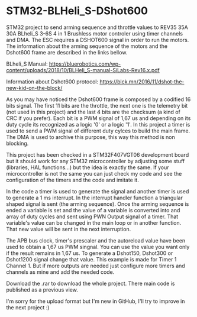 # STM32-BLHeli_S-DShot600
STM32 project to send arming sequence and throttle values to REV35 35A 30A BLheli_S 3-6S 4 in 1 Brushless motor controler using timer channels and DMA. The ESC requires a DSHOT600 signal in order to run the motors. The information about the arming sequence of the motors and the Dshot600 frame are described in the links bellow.

BLheli_S Manual:
https://bluerobotics.com/wp-content/uploads/2018/10/BLHeli_S-manual-SiLabs-Rev16.x.pdf

Information about Dshot600 protocol:
https://blck.mn/2016/11/dshot-the-new-kid-on-the-block/

As you may have noticed the Dshot600 frame is composed by a codified 16 bits signal. The first 11 bits are the throttle, the next one is the telemetry bit (not used in this project) and the last 4 bits are the checksum (a kind of CRC if you prefer). Each bit is a PWM signal of 1,67 us and depending on its duty cycle its recognized as a logic '0' or a logic '1'. In this project a timer is used to send a PWM signal of different duty cylces to build the main frame. The DMA is used to archive this purpose, this way this method is non blocking.

This project has been checked in a STM32F407VGT06 development board but it should work for any STM32 microcontroller by adjusting some stuff (libraries, HAL functions...) but the idea is exactly the same. If your microcontroller is not the same you can just check my code and see the configuration of the timers and the code and imitate it.

In the code a timer is used to generate the signal and another timer is used to generate a 1 ms interrupt. In the interrupt handler function a triangular shaped signal is sent (the arming sequence). Once the arming sequence is ended a variable is set and the value of a variable is converted into and array of duty cycles and sent using PWN Output signal of a timer. That variable's value can be changed in the main loop or in another function. That new value will be sent in the next interruption.

The APB bus clock, timer's prescaler and the autoreload value have been used to obtain a 1,67 us PWM singnal. You can use the value you want only if the result remains in 1,67 us. To generate a Dshot150, Dshot300 or Dshot1200 signal change that value. This example is made for Timer 1 Channel 1. But if more outputs are needed just configure more timers and channels as mine and add the needed code.

Download the .rar to download the whole project. There main code is published as a previous view.

I'm sorry for the upload format but I'm new in GitHub, I'll try to improve in the next project :)
